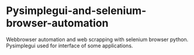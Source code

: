 # Pysimplegui-and-selenium-browser-automation
Webbrowser automation and web scrapping with selenium browser python. Pysimplegui used for interface of some applications.
